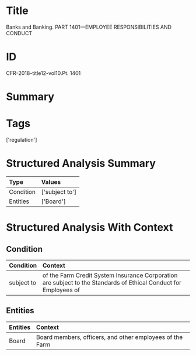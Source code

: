 # Title

 Banks and Banking. PART 1401—EMPLOYEE RESPONSIBILITIES AND CONDUCT


# ID

 CFR-2018-title12-vol10.Pt. 1401


# Summary




# Tags

['regulation']


# Structured Analysis Summary

| Type      | Values         |
|:----------|:---------------|
| Condition | ['subject to'] |
| Entities  | ['Board']      |


# Structured Analysis With Context

 


## Condition

| Condition   | Context                                                                                                          |
|:------------|:-----------------------------------------------------------------------------------------------------------------|
| subject to  | of the Farm Credit System Insurance Corporation are subject to the Standards of Ethical Conduct for Employees of |


## Entities

| Entities   | Context                                                  |
|:-----------|:---------------------------------------------------------|
| Board      | Board members, officers, and other employees of the Farm |


